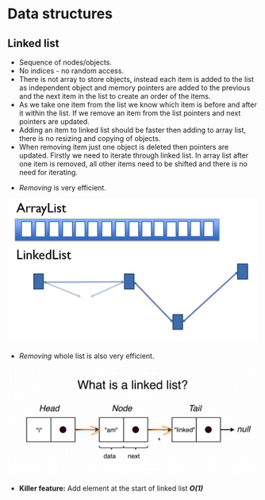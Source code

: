 # Data structures

## Linked list

* Sequence of nodes/objects.
* No indices - no random access.
* There is not array to store objects, instead each item is added to the 
list as independent object and memory pointers are added to the previous
and the next item in the list to create an order of the items.
* As we take one item from the list we know which item is before and after
it within the list. If we remove an item from the list pointers and next
pointers are updated.
* Adding an item to linked list should be faster then adding to array 
list, there is no resizing and copying of objects.
* When removing item just one object is deleted then pointers are 
updated. Firstly we need to iterate through linked list. In array list 
after one item is removed, all other items need to be shifted and there 
is no need for iterating.

- *Removing* is very efficient.

![linked list](../images/linked-list-removing-item.png)

- *Removing* whole list is also very efficient.

![linked list](../images/linked-list-nodes.png)

- **Killer feature:** Add element at the start of linked list ***O(1)***
